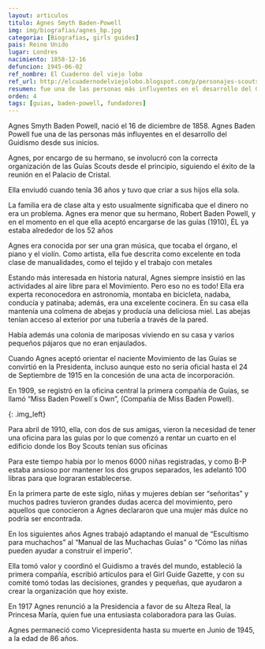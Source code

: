```yaml
---
layout: articulos
titulo: Agnes Smyth Baden-Powell
img: img/biografias/agnes_bp.jpg
categoria: [Biografias, girls guides]
pais: Reino Unido
lugar: Londres
nacimiento: 1858-12-16
defuncion: 1945-06-02
ref_nombre: El Cuaderno del viejo lobo
ref_url: http://elcuadernodelviejolobo.blogspot.com/p/personajes-scouts.html
resumen: fue una de las personas más influyentes en el desarrollo del Guidismo desde sus inicios. por encargo de su hermano, se involucró con la correcta organización de las Guías Scouts desde el principio
orden: 4
tags: [guias, baden-powell, fundadores]
---
```

Agnes Smyth Baden Powell, nació el 16 de diciembre de 1858. Agnes Baden Powell fue una de las personas más influyentes en el desarrollo del Guidismo desde sus inicios.

Agnes, por encargo de su hermano, se involucró con la correcta organización de las Guías Scouts desde el principio, siguiendo el éxito de la reunión en el Palacio de Cristal.

Ella enviudó cuando tenía 36 años y tuvo que criar a sus hijos ella sola.

La familia era de clase alta y esto usualmente significaba que el dinero no era un problema. Agnes era menor que su hermano, Robert Baden Powell, y en el momento en el que ella aceptó encargarse de las guías (1910), ÉL ya estaba alrededor de los 52 años

Agnes era conocida por ser una gran música, que tocaba el órgano, el piano y el violín. Como artista, ella fue descrita como excelente en toda clase de manualidades, como el tejido y el trabajo con metales

Estando más interesada en historia natural, Agnes siempre insistió en las actividades al aire libre para el Movimiento. Pero eso no es todo! Ella era experta reconocedora en astronomía, montaba en bicicleta, nadaba, conducía y patinaba; además, era una excelente cocinera. En su casa ella mantenía una colmena de abejas y producía una deliciosa miel. Las abejas tenían acceso al exterior por una tubería a través de la pared.

Había además una colonia de mariposas viviendo en su casa y varios pequeños pájaros que no eran enjaulados.

Cuando Agnes aceptó orientar el naciente Movimiento de las Guías se convirtió en la Presidenta, incluso aunque esto no sería oficial hasta el 24 de Septiembre de 1915 en la concesión de una acta de incorporación.

En 1909, se registró en la oficina central la primera compañía de Guías, se llamó “Miss Baden Powell´s Own”, (Compañía de Miss Baden Powell).

<amp-img src="{{site.baseurl}}/img/biografias/agnes_bp1.jpg" width="400" height="358" alt="Agnes Baden-Powell frente a las Guias" layout="fixed"></amp-img>
{: .img_left}

Para abril de 1910, ella, con dos de sus amigas, vieron la necesidad de tener una oficina para las guías por lo que comenzó a rentar un cuarto en el edificio donde los Boy Scouts tenían sus oficinas

Para este tiempo había por lo menos 6000 niñas registradas, y como B-P estaba ansioso por mantener los dos grupos separados, les adelantó 100 libras para que lograran establecerse.

En la primera parte de este siglo, niñas y mujeres debían ser “señoritas” y muchos padres tuvieron grandes dudas acerca del movimiento, pero aquellos que conocieron a Agnes declararon que una mujer más dulce no podría ser encontrada.

En los siguientes años Agnes trabajó adaptando el manual de “Escultismo para muchachos” al “Manual de las Muchachas Guías” o “Cómo las niñas pueden ayudar a construir el imperio”.

Ella tomó valor y coordinó el Guidismo a través del mundo, estableció la primera compañía, escribió artículos para el Girl Guide Gazette, y con su comité tomó todas las decisiones, grandes y pequeñas, que ayudaron a crear la organización que hoy existe.

En 1917 Agnes renunció a la Presidencia a favor de su Alteza Real, la Princesa María, quien fue una entusiasta colaboradora para las Guías.

Agnes permaneció como Vicepresidenta hasta su muerte en Junio de 1945, a la edad de 86 años.